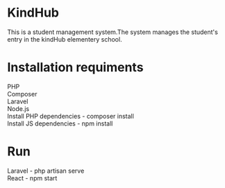 # KindHub
This is a student management system.The system manages the student's entry in the kindHub elementery school.

# Installation requiments
PHP                                                                                                                             
Composer  
Laravel  
Node.js  
Install PHP dependencies - composer install  
Install JS dependencies  - npm install  

# Run
Laravel - php artisan serve  
React   - npm start  
